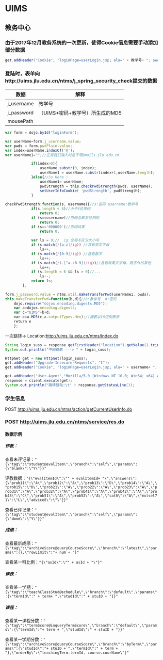 # UIMS
## 教务中心

### 由于2017年12月教务系统的一次更新，使得Cookie信息需要手动添加部分数据
```java
get.addHeader("Cookie", "loginPage=userLogin.jsp; alu=" + 教学号+ "; pwdStrength=1;")
```

### 登陆时，表单向http://uims.jlu.edu.cn/ntms/j_spring_security_check提交的数据
| 数据 | 解释 |
|------|-------|
| j_username | 教学号 |
| j_password | （UIMS+密码+教学号）所生成的MD5 |
| mousePath ||

```javaScript
var form = dojo.byId("loginForm");

var userName=form.j_username.value;
var pwds = form.pwdPlain.value;
var index=userName.indexOf('@');
var userName1="";//正常我们输入时是不带@mails.jlu.edu.cn

			if(index>0){
				userName.substr(0, index);
				userName1 = userName.substr(index+1,userName.length);
			}else{//So Here !
				userName1= userName;
				pwdStrength = this.checkPwdStrength(pwds, userName);
				setUserInfoCookie( 'pwdStrength', pwdStrength);
			}
      
checkPwdStrength:function(s, username){//s:密码 username:教学号
			if(s.length < 4)//小于4位密码
				return 0;
			if (s==username)//密码与教学号相同
				return 0;
			if (s=='000000')//密码纯零
				return 0;
        
			var ls = 0;//  ig 全局不区分大小写
			if (s.match(/[a-z]/ig)) //含有英文字母
				ls++;
			if (s.match(/[0-9]/ig)) //含有数字
				ls++;
			if (s.match(/(.[^a-z0-9])/ig))//含有除英文字母，数字外的其他
				ls++;
			if (s.length < 6 && ls > 0)//...
				ls--;
			return ls;
		},
    
form.j_password.value = ntms.util.makeTransferPwd(userName1, pwds);
this.makeTransferPwd=function(b,d){//b:教学号  d:密码
    dojo.require("dojox.encoding.digests.MD5");
    var a=dojox.encoding.digests;
    var c="UIMS"+b+d;
    var e=a.MD5(c,a.outputTypes.Hex);//摘要以16进制表示
    return e
    };
 ```

一次跳转-> Location:http://uims.jlu.edu.cn/ntms/index.do
```java
String login_suss = response.getFirstHeader("location").getValue().trim().split(";")[0];
System.out.println("中间跳转 ---> " + login_suss);

HttpGet get = new HttpGet(login_suss);
get.addHeader("Upgrade-Insecure-Requests", "1");
get.addHeader("Cookie", "loginPage=userLogin.jsp; alu=" + username+ "; pwdStrength=1; ");

get.addHeader("User-Agent","Mozilla/5.0 (Windows NT 10.0; Win64; x64) AppleWebKit/537.36 (KHTML, like Gecko) Chrome/63.0.3239.84 Safari/537.36");
response = client.execute(get);
System.out.println("跳转登陆:\t" + response.getStatusLine());
```

### 学生信息
POST http://uims.jlu.edu.cn/ntms/action/getCurrentUserInfo.do


### POST  http://uims.jlu.edu.cn/ntms/service/res.do 
#### 数据示例

##### 评教：
  查看未评记录：```"{\"tag\":\"student@evalItem\",\"branch\":\"self\",\"params\":{\"blank\":\"Y\"}}"```
  
  评教数据：```"{\"evalItemId\":\"" + evalItemId+ "\",\"answers\":{\"prob11\":\"A\",\"prob12\":\"A\",\"prob13\":\"D\",\"prob14\":\"A\",\"prob15\":\"D\",\"prob21\":\"A\",\"prob22\":\"A\",\"prob23\":\"A\",\"prob31\":\"A\",\"prob32\":\"A\",\"prob41\":\"A\",\"prob42\":\"A\",\"prob43\":\"C\",\"prob51\":\"A\",\"prob52\":\"A\",\"sat6\":\"A\",\"mulsel71\":\"L\",\"advice8\":\"\"}}"```
  
  查看已评记录：```"{\"tag\":\"student@evalItem\",\"branch\":\"self\",\"params\":{\"done\":\"Y\"}}"```

##### 成绩：
  查看最新成绩：```"{\"tag\":\"archiveScore@queryCourseScore\",\"branch\":\"latest\",\"params\":{},\"rowLimit\":"+ num + "}"```
  
  查看某一科比例：```"{\"asId\":\"" + asId + "\"}"```
 
##### 课表：
  查看某一学期：```"{\"tag\":\"teachClassStud@schedule\",\"branch\":\"default\",\"params\":{\"termId\":" + term+ ",\"studId\":" + stuID + "}}"```
  
##### 课程：
  查看某一课程分数：```"{\"tag\":\"termScore@inqueryTermScore\",\"branch\":\"default\",\"params\":{\"termId\":"+ term + ",\"studId\":" + stuID + "}}"```
  
  查看某一学期分数：```"{\"tag\":\"archiveScore@queryCourseScore\",\"branch\":\"byTerm\",\"params\":{\"studId\":"+ stuID + ",\"termId\":" + term + "},\"orderBy\":\"teachingTerm.termId, course.courName\"}"```
       
